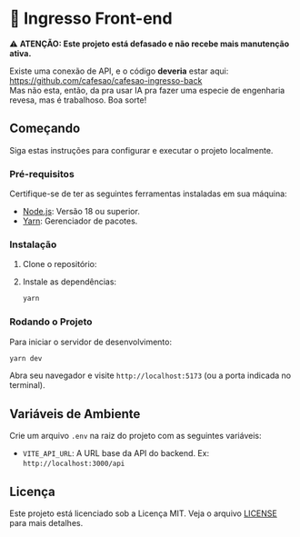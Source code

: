 # 🚀 Ingresso Front-end

⚠️ **ATENÇÃO: Este projeto está defasado e não recebe mais manutenção ativa.**

Existe uma conexão de API, e o código **deveria** estar aqui: <https://github.com/cafesao/cafesao-ingresso-back>  
Mas não esta, então, da pra usar IA pra fazer uma especie de engenharia revesa, mas é trabalhoso.
Boa sorte!

## Começando

Siga estas instruções para configurar e executar o projeto localmente.

### Pré-requisitos

Certifique-se de ter as seguintes ferramentas instaladas em sua máquina:

- [Node.js](https://nodejs.org/): Versão 18 ou superior.
- [Yarn](https://yarnpkg.com/): Gerenciador de pacotes.

### Instalação

1. Clone o repositório:
2. Instale as dependências:

    ```bash
    yarn
    ```

### Rodando o Projeto

Para iniciar o servidor de desenvolvimento:

```bash
yarn dev
```

Abra seu navegador e visite `http://localhost:5173` (ou a porta indicada no terminal).

## Variáveis de Ambiente

Crie um arquivo `.env` na raiz do projeto com as seguintes variáveis:

- `VITE_API_URL`: A URL base da API do backend. Ex: `http://localhost:3000/api`

## Licença

Este projeto está licenciado sob a Licença MIT. Veja o arquivo [LICENSE](LICENSE) para mais detalhes.
